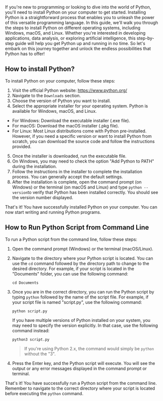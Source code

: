 If you're new to programming or looking to dive into the world of Python, you'll need to install Python on your computer to get started. Installing Python is a straightforward process that enables you to unleash the power of this versatile programming language. In this guide, we'll walk you through the steps to install Python on different operating systems, including Windows, macOS, and Linux. Whether you're interested in developing applications, data analysis, or exploring artificial intelligence, this step-by-step guide will help you get Python up and running in no time. So let's embark on this journey together and unlock the endless possibilities that Python has to offer!

## How to install Python?

To install Python on your computer, follow these steps:

1. Visit the official Python website: https://www.python.org/
2. Navigate to the `Downloads` section.
3. Choose the version of Python you want to install. 
4. Select the appropriate installer for your operating system. Python is available for Windows, macOS, and Linux.
* For Windows: Download the executable installer (.exe file).
* For macOS: Download the macOS installer (.pkg file).
* For Linux: Most Linux distributions come with Python pre-installed. However, if you need a specific version or want to install Python from scratch, you can download the source code and follow the instructions provided.
5. Once the installer is downloaded, run the executable file.
6. On Windows, you may need to check the option "Add Python to PATH" during the installation.
7. Follow the instructions in the installer to complete the installation process. You can generally accept the default settings.
8. After the installation is complete, open the command prompt (on Windows) or the terminal (on macOS and Linux) and type `python --version`to verify that Python has been installed correctly. You should see the version number displayed.

That's it! You have successfully installed Python on your computer. You can now start writing and running Python programs.

## How to Run Python Script from Command Line

To run a Python script from the command line, follow these steps:

1. Open the command prompt (Windows) or the terminal (macOS/Linux).
2. Navigate to the directory where your Python script is located. You can use the `cd` command followed by the directory path to change to the desired directory. For example, if your script is located in the "Documents" folder, you can use the following command:
   ```shell 
   cd Documents
   ```
3. Once you are in the correct directory, you can run the Python script by typing `python` followed by the name of the script file. For example, if your script file is named "script.py", use the following command:
   ```shell
   python script.py
   ```
   If you have multiple versions of Python installed on your system, you may need to specify the version explicitly. In that case, use the following command instead:
   ```shell
   python3 script.py
   ```
   >If you're using Python 2.x, the command would simply be `python` without the "3".
   
4. Press the Enter key, and the Python script will execute. You will see the output or any error messages displayed in the command prompt or terminal.

That's it! You have successfully run a Python script from the command line. Remember to navigate to the correct directory where your script is located before executing the `python` command.
